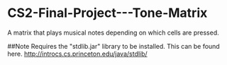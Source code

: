 # CS2-Final-Project---Tone-Matrix
A matrix that plays musical notes depending on which cells are pressed.

##Note
Requires the "stdlib.jar" library to be installed. This can be found here.
http://introcs.cs.princeton.edu/java/stdlib/
